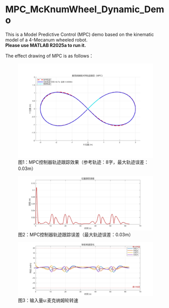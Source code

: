 # MPC_McKnumWheel_Dynamic_Demo

This is a Model Predictive Control (MPC) demo based on the kinematic model of a 4-Mecanum wheeled robot.   
**Please use MATLAB R2025a to run it.**

The effect drawing of MPC is as follows：

<figure>
  <img src="Trajectory tracking effect.jpg" alt="MPC轨迹跟踪结果" width="500">
  <figcaption>图1：MPC控制器轨迹跟踪效果（参考轨迹：8字，最大轨迹误差：0.03m）</figcaption>
</figure>

<figure>
  <img src="Trajectory tracking error.jpg" alt="MPC轨迹跟踪误差" width="500">
  <figcaption>图2：MPC控制器轨迹跟踪误差（最大轨迹误差：0.03m）</figcaption>
</figure>

<figure>
  <img src="wheel speed.jpg" alt="输入量u:麦克纳姆轮转速" width="500">
  <figcaption>图3：输入量u:麦克纳姆轮转速</figcaption>
</figure>
